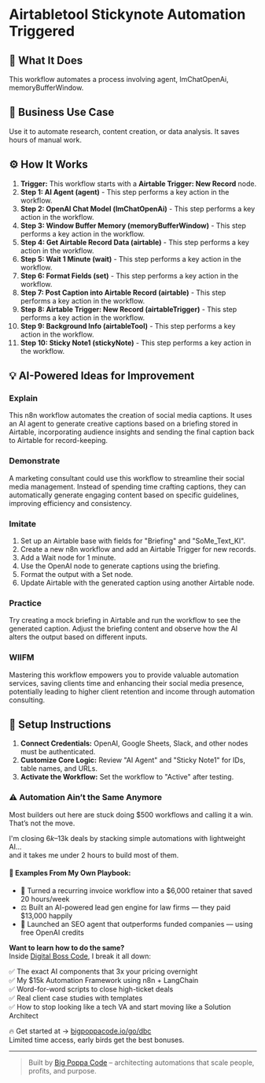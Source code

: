 # Airtabletool Stickynote Automation Triggered

## 🚀 What It Does
This workflow automates a process involving agent, lmChatOpenAi, memoryBufferWindow.

## 💼 Business Use Case
Use it to automate research, content creation, or data analysis. It saves hours of manual work.

## ⚙️ How It Works
1.  **Trigger:** This workflow starts with a **Airtable Trigger: New Record** node.
2. **Step 1: AI Agent (agent)** - This step performs a key action in the workflow.
3. **Step 2: OpenAI Chat Model (lmChatOpenAi)** - This step performs a key action in the workflow.
4. **Step 3: Window Buffer Memory (memoryBufferWindow)** - This step performs a key action in the workflow.
5. **Step 4: Get Airtable Record Data (airtable)** - This step performs a key action in the workflow.
6. **Step 5: Wait 1 Minute (wait)** - This step performs a key action in the workflow.
7. **Step 6: Format Fields (set)** - This step performs a key action in the workflow.
8. **Step 7: Post Caption into Airtable Record (airtable)** - This step performs a key action in the workflow.
9. **Step 8: Airtable Trigger: New Record (airtableTrigger)** - This step performs a key action in the workflow.
10. **Step 9: Background Info (airtableTool)** - This step performs a key action in the workflow.
11. **Step 10: Sticky Note1 (stickyNote)** - This step performs a key action in the workflow.

## 💡 AI-Powered Ideas for Improvement
### **Explain**
This n8n workflow automates the creation of social media captions. It uses an AI agent to generate creative captions based on a briefing stored in Airtable, incorporating audience insights and sending the final caption back to Airtable for record-keeping.

### **Demonstrate**
A marketing consultant could use this workflow to streamline their social media management. Instead of spending time crafting captions, they can automatically generate engaging content based on specific guidelines, improving efficiency and consistency.

### **Imitate**
1. Set up an Airtable base with fields for "Briefing" and "SoMe_Text_KI".
2. Create a new n8n workflow and add an Airtable Trigger for new records.
3. Add a Wait node for 1 minute.
4. Use the OpenAI node to generate captions using the briefing.
5. Format the output with a Set node.
6. Update Airtable with the generated caption using another Airtable node.

### **Practice**
Try creating a mock briefing in Airtable and run the workflow to see the generated caption. Adjust the briefing content and observe how the AI alters the output based on different inputs.

### **WIIFM**
Mastering this workflow empowers you to provide valuable automation services, saving clients time and enhancing their social media presence, potentially leading to higher client retention and income through automation consulting.

## 🔧 Setup Instructions
1. **Connect Credentials:** OpenAI, Google Sheets, Slack, and other nodes must be authenticated.
2. **Customize Core Logic:** Review "AI Agent" and "Sticky Note1" for IDs, table names, and URLs.
3. **Activate the Workflow:** Set the workflow to "Active" after testing.

### ⚠️ Automation Ain’t the Same Anymore

Most builders out here are stuck doing $500 workflows and calling it a win.  
That’s not the move.  

I'm closing $6k–$13k deals by stacking simple automations with lightweight AI...  
and it takes me under 2 hours to build most of them.

#### 🧠 Examples From My Own Playbook:
- 🔁 Turned a recurring invoice workflow into a $6,000 retainer that saved 20 hours/week  
- ⚖️ Built an AI-powered lead gen engine for law firms — they paid $13,000 happily  
- 🚀 Launched an SEO agent that outperforms funded companies — using free OpenAI credits  

**Want to learn how to do the same?**  
Inside [Digital Boss Code](https://bigpoppacode.io/go/dbc), I break it all down:

✅ The exact AI components that 3x your pricing overnight  
✅ My $15k Automation Framework using n8n + LangChain  
✅ Word-for-word scripts to close high-ticket deals  
✅ Real client case studies with templates  
✅ How to stop looking like a tech VA and start moving like a Solution Architect  

🔥 Get started at → [bigpoppacode.io/go/dbc](https://bigpoppacode.io/go/dbc)  
Limited time access, early birds get the best bonuses.

---
> Built by [Big Poppa Code](https://bigpoppacode.io) – architecting automations that scale people, profits, and purpose.
